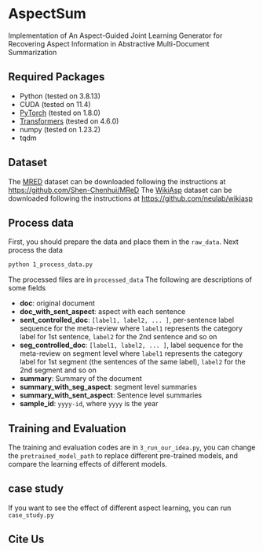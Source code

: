 # AspectSum
Implementation of An Aspect-Guided Joint Learning Generator for Recovering Aspect Information in Abstractive Multi-Document Summarization

## Required Packages
* Python (tested on 3.8.13)
* CUDA (tested on 11.4)
* [PyTorch](http://pytorch.org/) (tested on 1.8.0)
* [Transformers](https://github.com/huggingface/transformers) (tested on 4.6.0)
* numpy (tested on 1.23.2)
* tqdm

## Dataset
The [MRED](https://arxiv.org/abs/2110.07474) dataset can be downloaded following the instructions at https://github.com/Shen-Chenhui/MReD
The [WikiAsp](https://arxiv.org/abs/2011.07832) dataset can be downloaded following the instructions at https://github.com/neulab/wikiasp


## Process data
First, you should prepare the data and place them in the `raw_data`. Next process the data 
```bash
python 1_process_data.py
```
The processed files are in `processed_data`
The following are descriptions of some fields
* **doc**: original document
* **doc_with_sent_aspect**: aspect with each sentence
* **sent_controlled_doc**: `[label1, label2, ... ]`, per-sentence label sequence for the meta-review     where `label1` represents the category label for 1st sentence, `label2` for the 2nd sentence and so on
* **seg_controlled_doc**: `[label1, label2, ... ]`, label sequence for the meta-review on segment level where `label1` represents the category label for 1st segment (the sentences of the same label), `label2` for the 2nd segment and so on
* **summary**: Summary of the document
* **summary_with_seg_aspect**: segment level summaries
* **summary_with_sent_aspect**: Sentence level summaries
* **sample_id**: `yyyy-id`, where `yyyy` is the year

## Training and Evaluation
The training and evaluation codes are in `3_run_our_idea.py`, you can change the `pretrained_model_path` to replace different pre-trained models, and compare the learning effects of different models.

## case study
If you want to see the effect of different aspect learning, you can run `case_study.py`

## Cite Us
